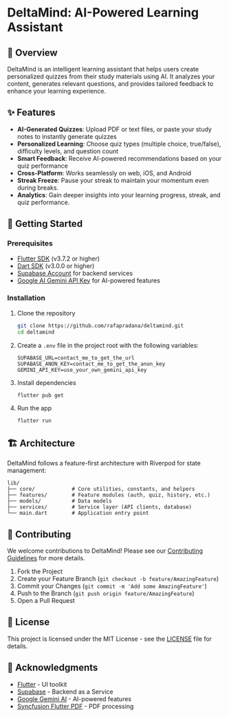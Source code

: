 # DeltaMind: AI-Powered Learning Assistant

## 🧠 Overview

DeltaMind is an intelligent learning assistant that helps users create personalized quizzes from their study materials using AI. It analyzes your content, generates relevant questions, and provides tailored feedback to enhance your learning experience.

## ✨ Features

- **AI-Generated Quizzes**: Upload PDF or text files, or paste your study notes to instantly generate quizzes
- **Personalized Learning**: Choose quiz types (multiple choice, true/false), difficulty levels, and question count
- **Smart Feedback**: Receive AI-powered recommendations based on your quiz performance
- **Cross-Platform**: Works seamlessly on web, iOS, and Android
- **Streak Freeze**: Pause your streak to maintain your momentum even during breaks.
- **Analytics**: Gain deeper insights into your learning progress, streak, and quiz performance.


## 🚀 Getting Started

### Prerequisites

- [Flutter SDK](https://flutter.dev/docs/get-started/install) (v3.7.2 or higher)
- [Dart SDK](https://dart.dev/get-dart) (v3.0.0 or higher)
- [Supabase Account](https://supabase.com) for backend services
- [Google AI Gemini API Key](https://ai.google.dev/) for AI-powered features

### Installation

1. Clone the repository
   ```bash
   git clone https://github.com/rafapradana/deltamind.git
   cd deltamind
   ```

2. Create a `.env` file in the project root with the following variables:
   ```
   SUPABASE_URL=contact_me_to_get_the_url
   SUPABASE_ANON_KEY=contact_me_to_get_the_anon_key
   GEMINI_API_KEY=use_your_own_gemini_api_key

   ```

3. Install dependencies
   ```bash
   flutter pub get
   ```

4. Run the app
   ```bash
   flutter run
   ```

## 🏗️ Architecture

DeltaMind follows a feature-first architecture with Riverpod for state management:

```
lib/
├── core/            # Core utilities, constants, and helpers
├── features/        # Feature modules (auth, quiz, history, etc.)
├── models/          # Data models
├── services/        # Service layer (API clients, database)
└── main.dart        # Application entry point
```

## 🤝 Contributing

We welcome contributions to DeltaMind! Please see our [Contributing Guidelines](CONTRIBUTING.md) for more details.

1. Fork the Project
2. Create your Feature Branch (`git checkout -b feature/AmazingFeature`)
3. Commit your Changes (`git commit -m 'Add some AmazingFeature'`)
4. Push to the Branch (`git push origin feature/AmazingFeature`)
5. Open a Pull Request

## 📄 License

This project is licensed under the MIT License - see the [LICENSE](LICENSE) file for details.

## 🙏 Acknowledgments

- [Flutter](https://flutter.dev) - UI toolkit
- [Supabase](https://supabase.com) - Backend as a Service
- [Google Gemini AI](https://ai.google.dev/) - AI-powered features
- [Syncfusion Flutter PDF](https://www.syncfusion.com/flutter-widgets/flutter-pdf) - PDF processing
